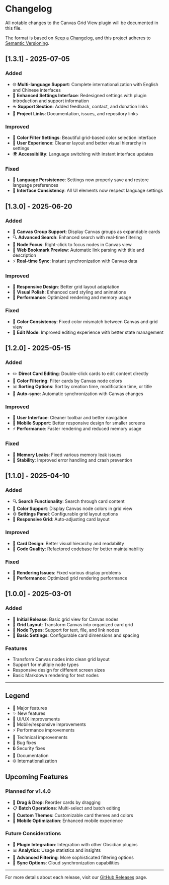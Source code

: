 # Changelog

All notable changes to the Canvas Grid View plugin will be documented in this file.

The format is based on [Keep a Changelog](https://keepachangelog.com/en/1.0.0/),
and this project adheres to [Semantic Versioning](https://semver.org/spec/v2.0.0.html).

## [1.3.1] - 2025-07-05

### Added
- 🌐 **Multi-language Support**: Complete internationalization with English and Chinese interfaces
- 🎨 **Enhanced Settings Interface**: Redesigned settings with plugin introduction and support information
- ☕ **Support Section**: Added feedback, contact, and donation links
- 🔗 **Project Links**: Documentation, issues, and repository links

### Improved
- 📱 **Color Filter Settings**: Beautiful grid-based color selection interface
- 🎯 **User Experience**: Cleaner layout and better visual hierarchy in settings
- 🌍 **Accessibility**: Language switching with instant interface updates

### Fixed
- 🐛 **Language Persistence**: Settings now properly save and restore language preferences
- 🔧 **Interface Consistency**: All UI elements now respect language settings

## [1.3.0] - 2025-06-20

### Added
- 🎨 **Canvas Group Support**: Display Canvas groups as expandable cards
- 🔍 **Advanced Search**: Enhanced search with real-time filtering
- 🎯 **Node Focus**: Right-click to focus nodes in Canvas view
- 🔗 **Web Bookmark Preview**: Automatic link parsing with title and description
- ⚡ **Real-time Sync**: Instant synchronization with Canvas data

### Improved
- 📱 **Responsive Design**: Better grid layout adaptation
- 🎨 **Visual Polish**: Enhanced card styling and animations
- 🔧 **Performance**: Optimized rendering and memory usage

### Fixed
- 🐛 **Color Consistency**: Fixed color mismatch between Canvas and grid view
- 🔧 **Edit Mode**: Improved editing experience with better state management

## [1.2.0] - 2025-05-15

### Added
- ✏️ **Direct Card Editing**: Double-click cards to edit content directly
- 🎨 **Color Filtering**: Filter cards by Canvas node colors
- 📊 **Sorting Options**: Sort by creation time, modification time, or title
- 🔄 **Auto-sync**: Automatic synchronization with Canvas changes

### Improved
- 🎯 **User Interface**: Cleaner toolbar and better navigation
- 📱 **Mobile Support**: Better responsive design for smaller screens
- ⚡ **Performance**: Faster rendering and reduced memory usage

### Fixed
- 🐛 **Memory Leaks**: Fixed various memory leak issues
- 🔧 **Stability**: Improved error handling and crash prevention

## [1.1.0] - 2025-04-10

### Added
- 🔍 **Search Functionality**: Search through card content
- 🎨 **Color Support**: Display Canvas node colors in grid view
- ⚙️ **Settings Panel**: Configurable grid layout options
- 📱 **Responsive Grid**: Auto-adjusting card layout

### Improved
- 🎯 **Card Design**: Better visual hierarchy and readability
- 🔧 **Code Quality**: Refactored codebase for better maintainability

### Fixed
- 🐛 **Rendering Issues**: Fixed various display problems
- 🔧 **Performance**: Optimized grid rendering performance

## [1.0.0] - 2025-03-01

### Added
- 🎉 **Initial Release**: Basic grid view for Canvas nodes
- 📱 **Grid Layout**: Transform Canvas into organized card grid
- 🎨 **Node Types**: Support for text, file, and link nodes
- 🔧 **Basic Settings**: Configurable card dimensions and spacing

### Features
- Transform Canvas nodes into clean grid layout
- Support for multiple node types
- Responsive design for different screen sizes
- Basic Markdown rendering for text nodes

---

## Legend

- 🎉 Major features
- ✨ New features
- 🎨 UI/UX improvements
- 📱 Mobile/responsive improvements
- ⚡ Performance improvements
- 🔧 Technical improvements
- 🐛 Bug fixes
- 🔒 Security fixes
- 📖 Documentation
- 🌐 Internationalization

## Upcoming Features

### Planned for v1.4.0
- 🔄 **Drag & Drop**: Reorder cards by dragging
- 📋 **Batch Operations**: Multi-select and batch editing
- 🎨 **Custom Themes**: Customizable card themes and colors
- 📱 **Mobile Optimization**: Enhanced mobile experience

### Future Considerations
- 🔗 **Plugin Integration**: Integration with other Obsidian plugins
- 📊 **Analytics**: Usage statistics and insights
- 🎯 **Advanced Filtering**: More sophisticated filtering options
- 🔄 **Sync Options**: Cloud synchronization capabilities

---

For more details about each release, visit our [GitHub Releases](https://github.com/zhuzhige123/canvas-grid-view/releases) page.
